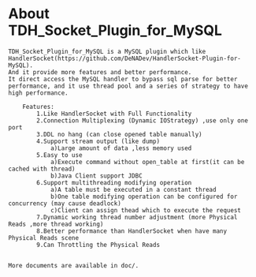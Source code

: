 About TDH_Socket_Plugin_for_MySQL
================================

    TDH_Socket_Plugin_for_MySQL is a MySQL plugin which like HandlerSocket(https://github.com/DeNADev/HandlerSocket-Plugin-for-MySQL).
    And it provide more features and better performance.
    It direct access the MySQL handler to bypass sql parse for better performance, and it use thread pool and a series of strategy to have high performance.
	
		Features:
			1.Like HandlerSocket with Full Functionality
			2.Connection Multiplexing (Dynamic IOStrategy) ,use only one port
			3.DDL no hang (can close opened table manually)
			4.Support stream output (like dump)
				a)Large amount of data ,less memory used
			5.Easy to use
				a)Execute command without open_table at first(it can be cached with thread)
				b)Java Client support JDBC
			6.Support multithreading modifying operation
				a)A table must be executed in a constant thread
				b)One table modifying operation can be configured for concurrency (may cause deadlock)
				c)Client can assign thead which to execute the request
			7.Dynamic working thread number adjustment (more Physical Reads ,more thread working)
			8.Better performance than HandlerSocket when have many Physical Reads scene
			9.Can Throttling the Physical Reads
	

    More documents are available in doc/.
